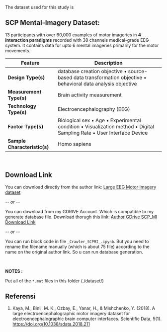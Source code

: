 The dataset used for this study is

## SCP Mental-Imagery Dataset: 

13 participants with over 60,000 examples of motor imageries in **4 interaction paradigms** recorded with 38 channels medical-grade EEG system. It contains data for upto 6 mental imageries primarily for the motor movements.

| **Feature**               | **Description**                                            |
|-------------------------|----------------------------------------------------------|
| **Design Type(s)**         | database creation objective • source-based data transformation objective • behavioral data analysis objective                     |
| **Measurement Type(s)**       | Brain activity measurement      |
| **Technology Type(s)**        | Electroencephalography (EEG) |
| **Factor Type(s)**  | Biological sex • Age • Experimental condition • Visualization method • Digital Sampling Rate • User Interface Device        |
| **Sample Characteristic(s)**| Homo sapiens          |

<br>

## Download Link



You can download directly from the author link:
<a href="https://figshare.com/collections/A_large_electroencephalographic_motor_imagery_dataset_for_electroencephalographic_brain_computer_interfaces/3917698">
    Large EEG Motor Imagery dataset
</a>

*-- or --*

You can download from my GDRIVE Account. Which is compatible to my generate database file. Download thorugh this link: 
<a href="https://drive.google.com/file/d/1k_1ERuNKfsC1XMSmBfU2VtVgNx--_KxY/view?usp=sharing">
    Author GDrive SCP_MI Download Link
</a>

*-- or --*

You can run block code in file ```_Crawler_SCPMI_.ipynb```. But you need to rename the filename manually (which is about 75 file) according to the name on the original author link. So u can run database generation.

<br>

**NOTES :**

Put all of the ```*.mat``` files in this folder (./dataset/)


## Referensi
1. Kaya, M., Binli, M. K., Ozbay, E., Yanar, H., & Mishchenko, Y. (2018). A large electroencephalographic motor imagery dataset for electroencephalographic brain computer interfaces. Scientific Data, 5(1). https://doi.org/10.1038/sdata.2018.211

